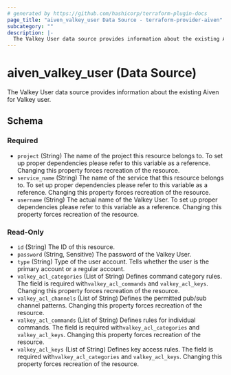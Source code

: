 ```yaml
---
# generated by https://github.com/hashicorp/terraform-plugin-docs
page_title: "aiven_valkey_user Data Source - terraform-provider-aiven"
subcategory: ""
description: |-
  The Valkey User data source provides information about the existing Aiven for Valkey user.
---
```


# aiven_valkey_user (Data Source)

The Valkey User data source provides information about the existing Aiven for Valkey user.



<!-- schema generated by tfplugindocs -->
## Schema

### Required

- `project` (String) The name of the project this resource belongs to. To set up proper dependencies please refer to this variable as a reference. Changing this property forces recreation of the resource.
- `service_name` (String) The name of the service that this resource belongs to. To set up proper dependencies please refer to this variable as a reference. Changing this property forces recreation of the resource.
- `username` (String) The actual name of the Valkey User. To set up proper dependencies please refer to this variable as a reference. Changing this property forces recreation of the resource.

### Read-Only

- `id` (String) The ID of this resource.
- `password` (String, Sensitive) The password of the Valkey User.
- `type` (String) Type of the user account. Tells whether the user is the primary account or a regular account.
- `valkey_acl_categories` (List of String) Defines command category rules. The field is required with`valkey_acl_commands` and `valkey_acl_keys`. Changing this property forces recreation of the resource.
- `valkey_acl_channels` (List of String) Defines the permitted pub/sub channel patterns. Changing this property forces recreation of the resource.
- `valkey_acl_commands` (List of String) Defines rules for individual commands. The field is required with`valkey_acl_categories` and `valkey_acl_keys`. Changing this property forces recreation of the resource.
- `valkey_acl_keys` (List of String) Defines key access rules. The field is required with`valkey_acl_categories` and `valkey_acl_keys`. Changing this property forces recreation of the resource.
